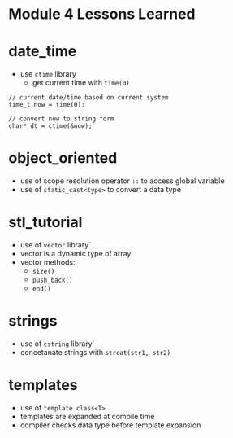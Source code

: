 # Module 4 Lessons Learned

# date_time
- use `ctime` library
  - get current time with `time(0)`
```
// current date/time based on current system
time_t now = time(0);

// convert now to string form
char* dt = ctime(&now);
```
# object_oriented
- use of scope resolution operator `::` to access global variable
- use of `static_cast<type>` to convert a data type

# stl_tutorial
- use of `vector` library`
- vector is a dynamic type of array
- vector methods:
  - `size()`
  - `push_back()`
  - `end()`

# strings
- use of `cstring` library`
- concetanate strings with `strcat(str1, str2)`

# templates
- use of `template class<T>`
- templates are expanded at compile time
- compiler checks data type before template expansion
